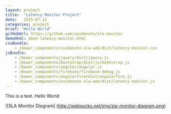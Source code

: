 ```yaml
---
layout: project
title:  "Latency Monitor Project"
date:   2015-07-12
categories: project
brief: "Hello World"
gitHubUrl: https://github.com/osidenate/sla-monitor
demoHtml: demo-latency-monitor.html
cssBundle:
    - /bower_components/osidenate-sla-web/dist/latency-monitor.css
jsBundle:
    - /bower_components/jquery/dist/jquery.js
    - /bower_components/bootstrap/dist/js/bootstrap.js
    - /bower_components/angular/angular.js
    - /bower_components/firebase/firebase-debug.js
    - /bower_components/angularfire/dist/angularfire.js
    - /bower_components/osidenate-sla-web/dist/latency-monitor.js
---
```


This is a test. Hello World

![SLA Monitor Diagram]
(http://websocks.net/img/sla-monitor-diagram.png)
